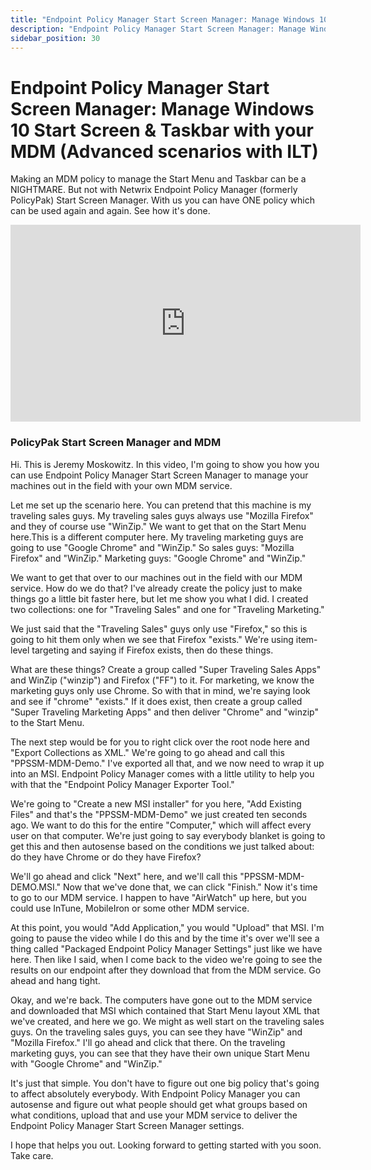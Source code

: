```yaml
---
title: "Endpoint Policy Manager Start Screen Manager: Manage Windows 10 Start Screen & Taskbar with your MDM (Advanced scenarios with ILT)"
description: "Endpoint Policy Manager Start Screen Manager: Manage Windows 10 Start Screen & Taskbar with your MDM (Advanced scenarios with ILT)"
sidebar_position: 30
---
```

# Endpoint Policy Manager Start Screen Manager: Manage Windows 10 Start Screen & Taskbar with your MDM (Advanced scenarios with ILT)

Making an MDM policy to manage the Start Menu and Taskbar can be a NIGHTMARE. But not with Netwrix
Endpoint Policy Manager (formerly PolicyPak) Start Screen Manager. With us you can have ONE policy
which can be used again and again. See how it's done.

<iframe width="560" height="315" src="https://www.youtube.com/embed/amWoU2LMiBk" title="Endpoint Policy Manager Start Screen Manager and MDM" frameborder="0" allow="accelerometer; autoplay; clipboard-write; encrypted-media; gyroscope; picture-in-picture; web-share" allowfullscreen="1"></iframe>

### PolicyPak Start Screen Manager and MDM

Hi. This is Jeremy Moskowitz. In this video, I'm going to show you how you can use Endpoint Policy
Manager Start Screen Manager to manage your machines out in the field with your own MDM service.

Let me set up the scenario here. You can pretend that this machine is my traveling sales guys. My
traveling sales guys always use "Mozilla Firefox" and they of course use "WinZip." We want to get
that on the Start Menu here.This is a different computer here. My traveling marketing guys are going
to use "Google Chrome" and "WinZip." So sales guys: "Mozilla Firefox" and "WinZip." Marketing guys:
"Google Chrome" and "WinZip."

We want to get that over to our machines out in the field with our MDM service. How do we do that?
I've already create the policy just to make things go a little bit faster here, but let me show you
what I did. I created two collections: one for "Traveling Sales" and one for "Traveling Marketing."

We just said that the "Traveling Sales" guys only use "Firefox," so this is going to hit them only
when we see that Firefox "exists." We're using item-level targeting and saying if Firefox exists,
then do these things.

What are these things? Create a group called "Super Traveling Sales Apps" and WinZip ("winzip") and
Firefox ("FF") to it. For marketing, we know the marketing guys only use Chrome. So with that in
mind, we're saying look and see if "chrome" "exists." If it does exist, then create a group called
"Super Traveling Marketing Apps" and then deliver "Chrome" and "winzip" to the Start Menu.

The next step would be for you to right click over the root node here and "Export Collections as
XML." We're going to go ahead and call this "PPSSM-MDM-Demo." I've exported all that, and we now
need to wrap it up into an MSI. Endpoint Policy Manager comes with a little utility to help you with
that the "Endpoint Policy Manager Exporter Tool."

We're going to "Create a new MSI installer" for you here, "Add Existing Files" and that's the
"PPSSM-MDM-Demo" we just created ten seconds ago. We want to do this for the entire "Computer,"
which will affect every user on that computer. We're just going to say everybody blanket is going to
get this and then autosense based on the conditions we just talked about: do they have Chrome or do
they have Firefox?

We'll go ahead and click "Next" here, and we'll call this "PPSSM-MDM-DEMO.MSI." Now that we've done
that, we can click "Finish." Now it's time to go to our MDM service. I happen to have "AirWatch" up
here, but you could use InTune, MobileIron or some other MDM service.

At this point, you would "Add Application," you would "Upload" that MSI. I'm going to pause the
video while I do this and by the time it's over we'll see a thing called "Packaged Endpoint Policy
Manager Settings" just like we have here. Then like I said, when I come back to the video we're
going to see the results on our endpoint after they download that from the MDM service. Go ahead and
hang tight.

Okay, and we're back. The computers have gone out to the MDM service and downloaded that MSI which
contained that Start Menu layout XML that we've created, and here we go. We might as well start on
the traveling sales guys. On the traveling sales guys, you can see they have "WinZip" and "Mozilla
Firefox." I'll go ahead and click that there. On the traveling marketing guys, you can see that they
have their own unique Start Menu with "Google Chrome" and "WinZip."

It's just that simple. You don't have to figure out one big policy that's going to affect absolutely
everybody. With Endpoint Policy Manager you can autosense and figure out what people should get what
groups based on what conditions, upload that and use your MDM service to deliver the Endpoint Policy
Manager Start Screen Manager settings.

I hope that helps you out. Looking forward to getting started with you soon.  
Take care.
